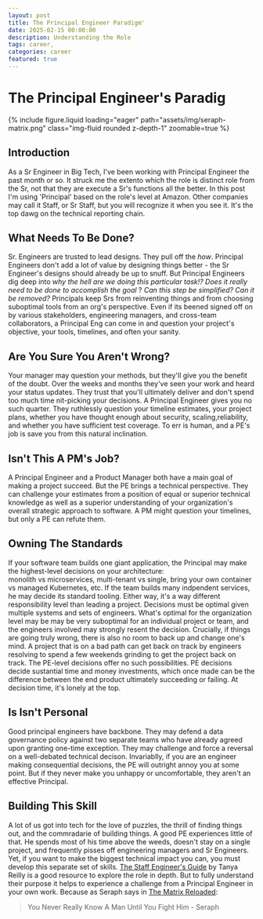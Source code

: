 ```yaml
---
layout: post
title: The Principal Engineer Paradigm'
date: 2025-02-15 00:00:00
description: Understanding the Role
tags: career, 
categories: career
featured: true
---
```



# The Principal Engineer's Paradig

{% include figure.liquid loading="eager" path="assets/img/seraph-matrix.png" class="img-fluid rounded z-depth-1" zoomable=true %} 

## Introduction
As a Sr Engineer in Big Tech, I've been working with Principal Engineer the past month or so. It struck me the extento which the role is distinct role from the Sr, not that they are execute a Sr's functions all the better. 
In this post I'm using 'Principal' based on the role's level at Amazon. Other companies may call it Staff, or Sr Staff, but you will recognize it when you see it. It's the top dawg on the technical reporting chain. 

## What Needs To Be Done? 
Sr. Engineers are trusted to lead designs. They pull off the *how*. Principal Engineers don't add a lot of value by designing things better - the Sr Engineer's designs should already be up to snuff. But Principal Engineers dig deep into *why the hell are we doing this particular task!?* 
*Does it really need to be done to accomplish the goal* ? *Can this step be simplified?* *Can it be removed?* Principals keep Srs from reinventing things and from choosing suboptimal tools from an org's perspective. 
Even if its beened signed off on by various stakeholders, engineering managers, and cross-team collaborators, a Principal Eng can come in and question your project's objective, your tools, timelines, and often your sanity. 

## Are You Sure You Aren't Wrong? 
Your manager may question your methods, but they'll give you the benefit of the doubt. Over the weeks and months they've seen your work and heard your status updates.
They trust that you'll ultimately deliver and don't spend too much time nit-picking your decisions. A Principal Engineer gives you no such quarter. They ruthlessly question your timeline estimates, your project plans, whether you 
have thought enough about security, scaling,reliability, and whether you have sufficient test coverage. To err is human, and a PE's job is save you from this natural inclination.  

## Isn't This A PM's Job? 
A Principal Engineer and a Product Manager both have a main goal of making a project succeed. But the PE brings a technical perspective. 
They can challenge your estimates from a position of equal or superior technical knowledge as well as a superior understanding of your organization's overall strategic approach to software. 
A PM might question your timelines, but only a PE can refute them. 

## Owning The Standards
If your software team builds one giant application, the Principal may make the highest-level decisions on your architecture:  
monolith vs microservices, multi-tenant vs single, bring your own container vs managed Kubernetes, etc. If the team builds many indpendent services, 
he may decide its standard tooling. Either way, it's a way different responsibility level than leading a project. Decisions must be optimal given 
multiple systems and sets of engineers. What's optimal for the organization level may be may be very suboptimal for an individual project or team, and the engineers involved may strongly resent the decision. Crucially, if things are going truly wrong, there is also no 
room to back up and change one's mind. A project that is on a bad path can get back on track by engineers resolving to spend a few weekends grinding to get the project back on track. The 
PE-level decisions offer no such possibilities. PE decisions decide sustantial time and money investments, which once made can be the difference between the end product ultimately succeeding or failing. At decision time, it's lonely at the top. 

## Is Isn't Personal
Good principal engineers have backbone. They may defend a data governance policy against two separate teams who have already agreed upon granting one-time exception. They may challenge and force a reversal on a well-debated technical decison. Invariablly, if you are an engineer making consequential decisions, 
the PE will outright annoy you at some point. But if they never make you unhappy or uncomfortable, they aren't an effective Principal. 

## Building This Skill
A lot of us got into tech for the love of puzzles, the thrill of finding things out, and the commradarie of building things. A good PE experiences little of that. He spends most of his time above the weeds, doesn't stay on a single project, and frequently pisses off engineering managers and Sr Engineers. Yet, if you want to make the biggest technical impact you can, you must develop this separate set of skills. <u>The Staff Engineer's Guide</U> by Tanya Reilly is a good resource to explore the role in depth. But to fully understand their purpose it helps to experience a challenge from a Principal Engineer in your own work. Because as Seraph says in <u>The Matrix Reloaded</u>:

> You Never Really Know A Man Until You Fight Him - Seraph